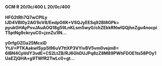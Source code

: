 #### GCM R 20/0c/400 L 20/0c/400
**HFG2tRh7Q7wCPILy**<br/>**IJD4VBI0y2AG1IcV8/EedpG6K+VSQJyEESq92BI8GPk=**<br/>**pyukGHAyPsvJAuAOQ18g59LnKLsm5wyG/chZEkkRNwlQQjheZgu4nocpiT5ptNg9ckryuC0+jznZu1IN...**<br/><br/>
**y0rfgOZOa25McxiD**<br/>**YtJ/+PTKAakwISyp5I96uV7ttXP3VYivBV5vm0vejm8=**<br/>**6IBN4CpVdY3vdE+CS2LtZB/RJ6GhDUJPq8zZ8M89PWhFDOE1ts58POy1UaEZjQHA+g9TWfR2TwLc0+gt...**